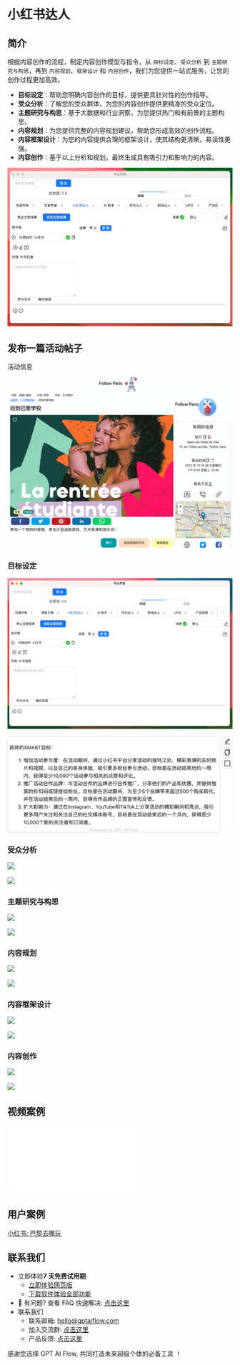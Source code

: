 # 小红书达人

## 简介

根据内容创作的流程，制定内容创作模型与指令，从 `目标设定`、`受众分析` 到 `主题研究与构思`，再到 `内容规划`、`框架设计` 和 `内容创作`，我们为您提供一站式服务，让您的创作过程更加高效。

- **目标设定**：帮助您明确内容创作的目标，提供更具针对性的创作指导。
- **受众分析**：了解您的受众群体，为您的内容创作提供更精准的受众定位。
- **主题研究与构思**：基于大数据和行业洞察，为您提供热门和有前景的主题构思。
- **内容规划**：为您提供完整的内容规划建议，帮助您形成高效的创作流程。
- **内容框架设计**：为您的内容提供合理的框架设计，使其结构更清晰，易读性更强。
- **内容创作**：基于以上分析和规划，最终生成具有吸引力和影响力的内容。

![](./img/2-xiaoHongShu/2023-10-20-img-4-xiaohongshu-proMode.gif)

## 发布一篇活动帖子

活动信息

![](./img/2-xiaoHongShu/2023-10-24-img-1-follow-paris-activity-la-rentree-etudiante-de-paris.png)

### 目标设定

![](./img/2-xiaoHongShu/2023-10-24-img-2-follow-paris-activity-la-rentree-etudiante-de-paris-demo-targetSetting.gif)

![](./img/2-xiaoHongShu/2023-10-24-img-3-follow-paris-activity-la-rentree-etudiante-de-paris-demo-targetSetting-2.png)

<!-- ```text
具体的SMART目标：
1.增加活动参与度：在活动期间，通过小红书平台分享活动的独特之处、精彩表演的实时照片和视频，以及自己的亲身体验，吸引更多粉丝参与活动。目标是在活动结束后的一周内，获得至少10,000个活动参与相关的点赞和评论。
2.推广活动合作品牌：与活动合作的品牌进行合作推广，分享他们的产品和优惠，并提供独家的折扣码或链接给粉丝。目标是在活动期间，为至少5个品牌带来超过500个购买转化，并在活动结束后的一周内，获得合作品牌的正面宣传和反馈。
3.扩大影响力：通过在Instagram、YouTube和TikTok上分享活动的精彩瞬间和亮点，吸引更多用户关注和关注自己的社交媒体账号。目标是在活动结束后的一个月内，获得至少10,000个新的关注者和订阅者.
``` -->

### 受众分析

![](./img/2-xiaoHongShu/2023-10-24-img-4-follow-paris-activity-la-rentree-etudiante-de-paris-demo-audienceAnalysis.gif)

![](./img/2-xiaoHongShu/2023-10-24-img-5-follow-paris-activity-la-rentree-etudiante-de-paris-demo-audienceAnalysis-2.png)

<!-- ```text
目标受众：大学生
痛点和需求：
1.社交需求：大学生常常渴望结交新朋友和参与社交活动，他们希望有机会与其他学生互动和建立联系。
2. 探险和挑战：大学生喜欢尝试新的体验和克服挑战，他们渴望参与刺激和具有挑战性的活动，带给他们成就感和兴奋感。
3. 艺术和文化：大学生对艺术和文化活动有浓厚的兴趣，他们渴望参与各种文化表演和艺术活动，拓宽自己的视野。
4.音乐和娱乐：大学生喜欢音乐和娱乐活动，他们期待能参与到音乐会和DJ表演等娱乐项目中，享受音乐和欢乐的氛围。
根据以上需求，可以通过以下方式吸引目标受众：
1.强调社交互动：在活动中强调与其他大学生互动的机会，可以组织小组活动或团队挑战，让大学生有机会结识新朋友并建立联系。
2.创造挑战性的体验：宣传活动中的逃脱游戏，强调其独特的挑战性和激动人心的元素，吸引喜欢冒险和克服困难的大学生参与。
3.强调艺术和文化活动：详细介绍活动中的艺术表演和文化活动，包括戏剧表演、舞蹈表演和音乐会，吸引对艺术和文化感兴趣的大学生参与。
4.引入音乐和娱乐元素：突出活动中的音乐会和DJ表演，强调音乐和娱乐的氛围，吸引喜欢音乐和娱乐的大学生参与。可以提及演出的音乐风格和表演者的背景，以吸引目标受众的兴趣
``` -->

### 主题研究与构思

![](./img/2-xiaoHongShu/2023-10-24-img-6-follow-paris-activity-la-rentree-etudiante-de-paris-demo-themeResearch.gif)

![](./img/2-xiaoHongShu/2023-10-24-img-7-follow-paris-activity-la-rentree-etudiante-de-paris-demo-themeResearch-2.png)

<!-- ```text
未来可能流行的内容主题或趋势包括：
1.多媒体互动体验：越来越多的活动将与参与者进行互动，通过融合艺术、科技和游戏元素，创造出独特的体验。比如在逃脱游戏中加入音乐、舞蹈和视觉表演，让参与者全身心地沉浸其中。
2.环保和可持续发展：随着人们对环境问题的关注日益增加，活动和表演将更加注重环保和可持续发展。有可能看到演出团队使用可回收材料、节能灯光和环保舞台布置，以及将环保主题融入到表演中。
3.多样化的文化交流：活动将更加注重跨文化交流和包容性，通过展示不同文化、音乐和舞蹈形式，促进人们之间的理解和友谊。例如，将不同地区的艺术表演融合在一起，创造出独特的文化碰撞和交流的机会。
这些趋势的出现，可以让参与者在活动中获得更加丰富多样的体验，同时也能够推动社交媒体达人在内容创作方面的发展，为粉丝们带来更加有趣和有意义的体验
``` -->

### 内容规划

![](./img/2-xiaoHongShu/2023-10-24-img-8-follow-paris-activity-la-rentree-etudiante-de-paris-demo-contentPlanning.gif)

![](./img/2-xiaoHongShu/2023-10-24-img-9-follow-paris-activity-la-rentree-etudiante-de-paris-demo-contentPlanning.png)

<!-- ```text
主题：独特夜晚的大型逃脱游戏、艺术表演和音乐会

内容计划：

1. 揭秘大型逃脱游戏：分享独特夜晚的大型逃脱游戏活动，包括场地、游戏玩法和挑战。通过文字和图片展示游戏过程，并提供一些攻略和提示，引导粉丝们一起参与。

2. 观赏艺术表演：介绍当晚的艺术表演，包括艺术家、演出内容和场地。提供个人的观赏感受和评价，分享独特的艺术创意和表演技巧。同时，推荐一些类似的表演给粉丝们，让他们也能体验到这一独特的夜晚。

3. 欣赏音乐会：详细介绍当晚的音乐会，包括乐队/歌手、曲目和演出地点。分享自己对音乐会的期待和期望，并在现场直播中与粉丝们实时互动。同时，提供一些关于乐队/歌手的背景故事和音乐推荐，增加粉丝们的参与度。

4. 夜晚穿搭指南：准备一份适合这个独特夜晚的穿搭指南，包括时尚元素、搭配技巧和品牌推荐。通过图片展示不同的穿搭方案，并解释每个元素的潮流趋势。鼓励粉丝们在活动中尝试这些时尚搭配，并分享自己的穿搭心得。

5. 独家优惠和合作：与世界顶级品牌合作，为粉丝们提供独家购物优惠。在内容中插入品牌广告，并提供购物链接和折扣码。同时，与品牌合作举办一些独家活动，如抽奖、赠品等，增加粉丝的参与和曝光度。

6. 旅行心得分享：结合这个独特夜晚的活动，分享一些旅行心得和购物建议。介绍活动所在城市的景点、美食和购物场所，包括自己的个人经历和推荐。提供实用的旅行攻略，帮助粉丝们更好地规划他们的旅行。

7. 多平台推广：将内容同时发布在Instagram、YouTube和TikTok上，通过图片、视频等形式展示活动现场和自己的参与感受。在各个平台上定期更新，与粉丝们互动并回答他们的问题。利用不同平台的特点，将内容传播给更多的人群。

通过以上的内容计划，我相信可以最大化参与和曝光，吸引更多的粉丝们一起享受这个独特的夜晚，并增加品牌合作的机会。
``` -->

### 内容框架设计

![](./img/2-xiaoHongShu/2023-10-24-img-10-follow-paris-activity-la-rentree-etudiante-de-paris-demo-contentFramworkDesign.gif)

![](./img/2-xiaoHongShu/2023-10-24-img-11-follow-paris-activity-la-rentree-etudiante-de-paris-demo-contentFramworkDesign.png)

<!-- ```text
这个内容计划看起来非常完整和具有吸引力！以下是一些建议，以使你的内容与大学生产生更多的共鸣：
1.引入大学生活元素：在分享逃脱游戏、艺术表演和音乐会的同时，提到这些活动对大学生的吸引力和适用性。比如，逃脱游戏可以作为一个团队建设的活动，艺术表演可以作为一个文化交流的机会，音乐会可以作为一个放松和狂欢的时刻。通过这样的角度，让大学生们觉得这些活动能够为他们带来不仅仅是娱乐，还能与他们的生活和价值观产生共鸣。
2.在穿搭指南中融入大学生时尚趋势：了解大学生们的时尚偏好和流行趋势，将这些元素融入到你的穿搭指南中。例如，探讨大学生们喜欢的品牌、风格和搭配方式，同时提供一些经济实惠的购物建议。这样可以让大学生们感到你对他们的了解，并提供实用的时尚建议。
3. 增加学生优惠和折扣：在独家优惠和合作中，与品牌合作提供专门针对大学生的优惠和折扣。这样可以吸引更多的大学生参与，并使他们觉得你的内容对他们有帮助和价值。
4.与大学生互动：在不同平台上与大学生粉丝互动，回答他们的问题，听取他们的建议和意见。可以通过进行问答、投票、调查等方式，增加与大学生的互动性。这不仅可以帮助你更好地了解他们的需求和兴趣，还可以增加他们对你的内容的参与感和归属感。
5.分享个人的大学生活经历：在分享旅行心得时，可以分享一些你自己的大学生活经历和回忆。例如，与大学生们分享你在大学期间参加的类似活动，以及你对这些活动的感受和收获。这样可以让大学生们感到你与他们有共同的经历和话题，加强与他们之间的连接和共鸣。
希望这些建议对你的内容计划有所帮助！祝你在小红书上取得更大的成功
``` -->

### 内容创作

![](./img/2-xiaoHongShu/2023-10-24-img-12-follow-paris-activity-la-rentree-etudiante-de-paris-demo-contentCreation.gif)

![](./img/2-xiaoHongShu/2023-10-24-img-13-follow-paris-activity-la-rentree-etudiante-de-paris-demo-contentCreation.png)

<!-- ```text
【独家盛宴】探索艺术、迷题和挑战！如
大家好！我是你们的小红书达人，今天要给大家带来一个超级独特的活动！🎉
🏰 在巴黎的神秘Hotel de Ville，Maison Étudiante 举办了一场令人兴奋的活动，让你置身于艺术、脑筋急转弯和音乐的世界！💃
🌐 这是一次互联的沉浸体验，你将与朋友们一起解决生态转型主题的谜团，展现你们团队精神和智慧的力量！🔑
✨ 活动包括令人兴奋的逃生游戏，精彩的戏剧表演，动感的舞蹈表演，还有一场震撼人心的音乐会！🎧
💃 最后，我们将以一场电子音乐DJ表演为活动画上句号，让你在音乐的海洋中尽情放松！🎉
📍 活动具体信息：时间：xX月XX日（周六）晚上8点地点：巴黎Hotel de Ville 交通：地铁XX号线
XX站下车 价格：XX欧元/人 预约链接：xXXXXXXXXX
🔥 这场盛宴只能容纳有限的人数，所以赶快通过预约链接报名吧！不要错过这个难得的机会！🔥
#艺术之夜＃谜团挑战 ＃巴黎活动 ＃音乐盛会 #Hoteldeville #沉浸体验
``` -->

## 视频案例

<iframe src="//player.bilibili.com/player.html?aid=915921783&bvid=BV13u4y1C7jF&cid=1265469812&p=1" scrolling="no" border="0" frameBorder="no" framespacing="0" allowFullScreen> </iframe>

## 用户案例

[小红书: 巴黎去哪玩](/docs/application-scenarios/user-testimonial#小红书达人)

## 联系我们

- 立即体验**7 天免费试用期**:
  - [立即体验网页版](https://www.app.gptaiflow.com/login)
  - [下载软件体验全部功能](/download)
- 💬 有问题? 查看 FAQ 快速解决: [点击这里](/docs/proudct/gpt-ai-flow-guide-and-faq)
- 联系我们
  - 联系邮箱: hello@gptaiflow.com
  - 加入交流群: [点击这里](/communication-group)
  - 产品反馈: [点击这里](https://wj.qq.com/s2/13154598/1770/)

感谢您选择 GPT AI Flow, 共同打造未来超级个体的必备工具 ！
